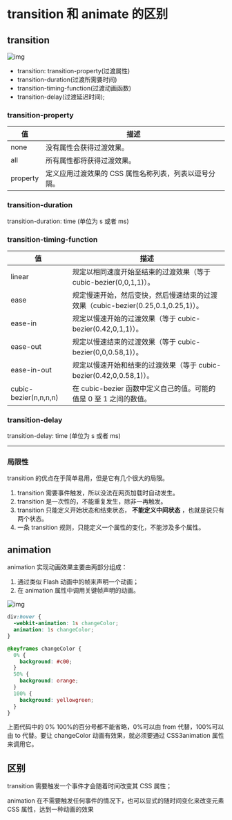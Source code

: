 # transition 和 animate 的区别

## transition

![img](http://img.blog.csdn.net/20160722210815252)

- transition: transition-property(过渡属性)
- transition-duration(过渡所需要时间)
- transition-timing-function(过渡动画函数)
- transition-delay(过渡延迟时间);

### transition-property

| 值       | 描述                                                  |
| -------- | ----------------------------------------------------- |
| none     | 没有属性会获得过渡效果。                              |
| all      | 所有属性都将获得过渡效果。                            |
| property | 定义应用过渡效果的 CSS 属性名称列表，列表以逗号分隔。 |

### transition-duration

transition-duration: time (单位为 s 或者 ms)

### transition-timing-function

| 值                    | 描述                                                                              |
| --------------------- | --------------------------------------------------------------------------------- |
| linear                | 规定以相同速度开始至结束的过渡效果（等于 cubic-bezier(0,0,1,1)）。                |
| ease                  | 规定慢速开始，然后变快，然后慢速结束的过渡效果（cubic-bezier(0.25,0.1,0.25,1)）。 |
| ease-in               | 规定以慢速开始的过渡效果（等于 cubic-bezier(0.42,0,1,1)）。                       |
| ease-out              | 规定以慢速结束的过渡效果（等于 cubic-bezier(0,0,0.58,1)）。                       |
| ease-in-out           | 规定以慢速开始和结束的过渡效果（等于 cubic-bezier(0.42,0,0.58,1)）。              |
| cubic-bezier(n,n,n,n) | 在 cubic-bezier 函数中定义自己的值。可能的值是 0 至 1 之间的数值。                |

### transition-delay

transition-delay: time (单位为 s 或者 ms)

---

### 局限性

transition 的优点在于简单易用，但是它有几个很大的局限。

1. transition 需要事件触发，所以没法在网页加载时自动发生。
1. transition 是一次性的，不能重复发生，除非一再触发。
1. transition 只能定义开始状态和结束状态， **不能定义中间状态** ，也就是说只有两个状态。
1. 一条 transition 规则，只能定义一个属性的变化，不能涉及多个属性。

## animation

animation 实现动画效果主要由两部分组成：

1. 通过类似 Flash 动画中的帧来声明一个动画；
1. 在 animation 属性中调用关键帧声明的动画。

![img](http://img.blog.csdn.net/20160722171332901)

```css
div:hover {
  -webkit-animation: 1s changeColor;
  animation: 1s changeColor;
}

@keyframes changeColor {
  0% {
    background: #c00;
  }
  50% {
    background: orange;
  }
  100% {
    background: yellowgreen;
  }
}
```

上面代码中的 0% 100%的百分号都不能省略，0%可以由 from 代替，100%可以由 to 代替。要让 changeColor 动画有效果，就必须要通过 CSS3animation 属性来调用它。

## 区别

transition 需要触发一个事件才会随着时间改变其 CSS 属性；

animation 在不需要触发任何事件的情况下，也可以显式的随时间变化来改变元素 CSS 属性，达到一种动画的效果
